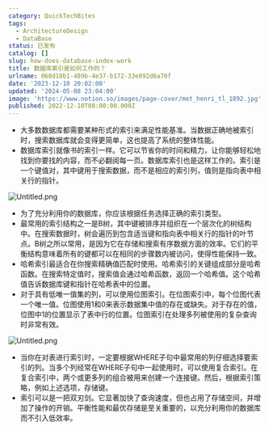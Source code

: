 ```yaml
---
category: QuickTechBites
tags:
  - ArchitectureDesign
  - DataBase
status: 已发布
catalog: []
slug: how-does-database-index-work
title: 数据库索引是如何工作的？
urlname: 068d18b1-489b-4e37-b172-33e892d6a70f
date: '2023-12-10 20:02:00'
updated: '2024-05-08 23:04:00'
image: 'https://www.notion.so/images/page-cover/met_henri_tl_1892.jpg'
published: 2022-12-10T08:00:00.000Z
---
```

- 大多数数据库都需要某种形式的索引来满足性能基准。当数据正确地被索引时，搜索数据库就会变得更简单，这也提高了系统的整体性能。
- 数据库索引就像书的索引一样。它可以节省你的时间和精力，让你能够轻松地找到你要找的内容，而不必翻阅每一页。数据库索引也是这样工作的。索引是一个键值对，其中键用于搜索数据，而不是相应的索引列，值则是指向表中相关行的指针。

![Untitled.png](https://prod-files-secure.s3.us-west-2.amazonaws.com/5d24fe63-e567-4804-86f9-9fdc62e13082/3e87f042-644d-48ab-9a58-227f3d930d71/Untitled.png?X-Amz-Algorithm=AWS4-HMAC-SHA256&X-Amz-Content-Sha256=UNSIGNED-PAYLOAD&X-Amz-Credential=ASIAZI2LB466V3DRBIYW%2F20250216%2Fus-west-2%2Fs3%2Faws4_request&X-Amz-Date=20250216T053558Z&X-Amz-Expires=3600&X-Amz-Security-Token=IQoJb3JpZ2luX2VjEC0aCXVzLXdlc3QtMiJGMEQCIF1aEv6BX%2BrFwh5efVVYTlQQWT%2FsiOx0YVgIb0RljpXyAiB9KcsKojFawg%2FN81qGrYx976vAQy6yYc4Efov5M%2FCghyr%2FAwhWEAAaDDYzNzQyMzE4MzgwNSIMa%2BASWtuTsBoQdhL%2BKtwDFSNmnQHumUelSKtDdfxNlFIyIbt1oaAEt3J17x%2F8fW7gEhATotYXMS%2Frem3cNEjT7horDfqLxkN5g5RZbPiTdHxTIoZ1Y59dkf3gBjTGj8EJVRGAkoNaK9QdrtYpfuXdedh9mSclHaKUwarTa%2F3BDs%2FGwY0vt%2FYHuvgQi%2FL85fKhcx4osHP5ywgOrmkxKOFPwX9AEAZnht8eBBjV%2FPyoFqDPicODchyu0O%2F3pBRicqp7NY1rNIGWfJh1jlbA215X%2BUlr57fsbrQ154oGHuFA6sEA6tZ5CL%2BtB24ozjdjJhVEqTd6gFcmZ%2FIg8vI6RrspGDXQxRII3HpFM%2F7ys9qWpsUk538zufhNgjv0FOtkyqk3WTuXKGs6Kz0UYk%2FCoClBnyBCabR7ihStPZHYLCkWDHDzwGgh35lMxGIwv49VHpKyvLRKC7y1lP3Cq6itttEZmi1DOtPDS6UbqR8si6WfUvTaZ59UlopGxhHhzDgzyXf8msyYRRlQpjXKMdllVV7HV5M8oYKDMDq5umBEOdw75OHRfP08gPDB0XZ39jBTE%2FHCoN30o5M53JL2JyVmtp28oI1RiMTF7gx6%2B5PblCrExijR1zde1Dgr2Nuef0Tg6RlUHL1QneQwBQrkVbUw%2Bd3FvQY6pgFUEURp%2BjOEQIu4bjc505VMqh%2FWxcync1nFdePKVZGGzFaf7txV%2Bo26wNqTVM3hQS4pVZ4UMEdn43ubZF3T7VD2UclB0YaeL557TDMt4r%2F7v8NqSOTH5%2BpPf2kV0rP5qpIMn9hovM9mAVXgRbK%2BNvNZORMDtXT5q33AInQkyFWvLxla%2Bv7%2FJGtq4iuuzF5zFY4LJlOoHJ0%2BFcpKDcijiGT9FPRnegAi&X-Amz-Signature=adae49770fb33a38d016613a62f943acb15d4f031b521d0a41231802980da13e&X-Amz-SignedHeaders=host&x-id=GetObject)

- 为了充分利用你的数据库，你应该根据任务选择正确的索引类型。
- 最常用的索引结构之一是B树，其中键被排序并组织在一个层次化的树结构中。在搜索数据时，树会遍历到包含适当键和指向表中相关行的指针的叶节点。B树之所以常用，是因为它在存储和搜索有序数据方面的效率。它们的平衡结构意味着所有的键都可以在相同的步骤数内被访问，使得性能保持一致。
- 哈希索引最适合在你搜索精确值匹配时使用。哈希索引的关键组成部分是哈希函数。在搜索特定值时，搜索值会通过哈希函数，返回一个哈希值。这个哈希值告诉数据库键和指针在哈希表中的位置。
- 对于具有低唯一值集的列，可以使用位图索引。在位图索引中，每个位图代表一个唯一值。位图使用1和0来表示数据集中值的存在或缺失。对于存在的值，位图中1的位置显示了表中行的位置。位图索引在处理多列被使用的复杂查询时非常有效。

![Untitled.png](https://prod-files-secure.s3.us-west-2.amazonaws.com/5d24fe63-e567-4804-86f9-9fdc62e13082/25e88b4a-737d-484e-85cc-b7fe2444aa3c/Untitled.png?X-Amz-Algorithm=AWS4-HMAC-SHA256&X-Amz-Content-Sha256=UNSIGNED-PAYLOAD&X-Amz-Credential=ASIAZI2LB466V3DRBIYW%2F20250216%2Fus-west-2%2Fs3%2Faws4_request&X-Amz-Date=20250216T053558Z&X-Amz-Expires=3600&X-Amz-Security-Token=IQoJb3JpZ2luX2VjEC0aCXVzLXdlc3QtMiJGMEQCIF1aEv6BX%2BrFwh5efVVYTlQQWT%2FsiOx0YVgIb0RljpXyAiB9KcsKojFawg%2FN81qGrYx976vAQy6yYc4Efov5M%2FCghyr%2FAwhWEAAaDDYzNzQyMzE4MzgwNSIMa%2BASWtuTsBoQdhL%2BKtwDFSNmnQHumUelSKtDdfxNlFIyIbt1oaAEt3J17x%2F8fW7gEhATotYXMS%2Frem3cNEjT7horDfqLxkN5g5RZbPiTdHxTIoZ1Y59dkf3gBjTGj8EJVRGAkoNaK9QdrtYpfuXdedh9mSclHaKUwarTa%2F3BDs%2FGwY0vt%2FYHuvgQi%2FL85fKhcx4osHP5ywgOrmkxKOFPwX9AEAZnht8eBBjV%2FPyoFqDPicODchyu0O%2F3pBRicqp7NY1rNIGWfJh1jlbA215X%2BUlr57fsbrQ154oGHuFA6sEA6tZ5CL%2BtB24ozjdjJhVEqTd6gFcmZ%2FIg8vI6RrspGDXQxRII3HpFM%2F7ys9qWpsUk538zufhNgjv0FOtkyqk3WTuXKGs6Kz0UYk%2FCoClBnyBCabR7ihStPZHYLCkWDHDzwGgh35lMxGIwv49VHpKyvLRKC7y1lP3Cq6itttEZmi1DOtPDS6UbqR8si6WfUvTaZ59UlopGxhHhzDgzyXf8msyYRRlQpjXKMdllVV7HV5M8oYKDMDq5umBEOdw75OHRfP08gPDB0XZ39jBTE%2FHCoN30o5M53JL2JyVmtp28oI1RiMTF7gx6%2B5PblCrExijR1zde1Dgr2Nuef0Tg6RlUHL1QneQwBQrkVbUw%2Bd3FvQY6pgFUEURp%2BjOEQIu4bjc505VMqh%2FWxcync1nFdePKVZGGzFaf7txV%2Bo26wNqTVM3hQS4pVZ4UMEdn43ubZF3T7VD2UclB0YaeL557TDMt4r%2F7v8NqSOTH5%2BpPf2kV0rP5qpIMn9hovM9mAVXgRbK%2BNvNZORMDtXT5q33AInQkyFWvLxla%2Bv7%2FJGtq4iuuzF5zFY4LJlOoHJ0%2BFcpKDcijiGT9FPRnegAi&X-Amz-Signature=6fd8984e88dd6b96e138f5e1bb46d60362ba1b63cfd6ff137b6c14b32cc3b649&X-Amz-SignedHeaders=host&x-id=GetObject)

- 当你在对表进行索引时，一定要根据WHERE子句中最常用的列仔细选择要索引的列。当多个列经常在WHERE子句中一起使用时，可以使用复合索引。在复合索引中，两个或更多列的组合被用来创建一个连接键。然后，根据索引策略，例如上述选项，存储键。
- 索引可以是一把双刃剑。它显著加快了查询速度，但也占用了存储空间，并增加了操作的开销。平衡性能和最优存储是至关重要的，以充分利用你的数据库而不引入低效率。
